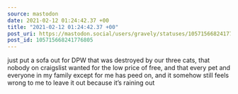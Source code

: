 ```yaml
---
source: mastodon
date: 2021-02-12 01:24:42.37 +00
title: "2021-02-12 01:24:42.37 +00"
post_uri: https://mastodon.social/users/gravely/statuses/105715668241776805
post_id: 105715668241776805
---
```

just put a sofa out for DPW that was destroyed by our three cats, that nobody on craigslist wanted for the low price of free, and that every pet and everyone in my family except for me has peed on, and it somehow still feels wrong to me to leave it out because it’s raining out


